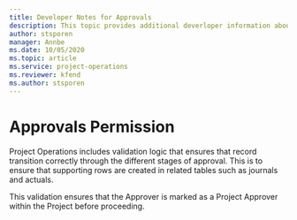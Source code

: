 ```yaml
---
title: Developer Notes for Approvals
description: This topic provides additional deverloper information about working with approvals in Project Operations.
author: stsporen
manager: Annbe
ms.date: 10/05/2020
ms.topic: article
ms.service: project-operations
ms.reviewer: kfend 
ms.author: stsporen
---
```


# Approvals Permission
Project Operations includes validation logic that ensures that record transition correctly through the different stages of approval. This is to ensure that supporting rows are created in related tables such as journals and actuals.

This validation ensures that the Approver is marked as a Project Approver within the Project before proceeding.
